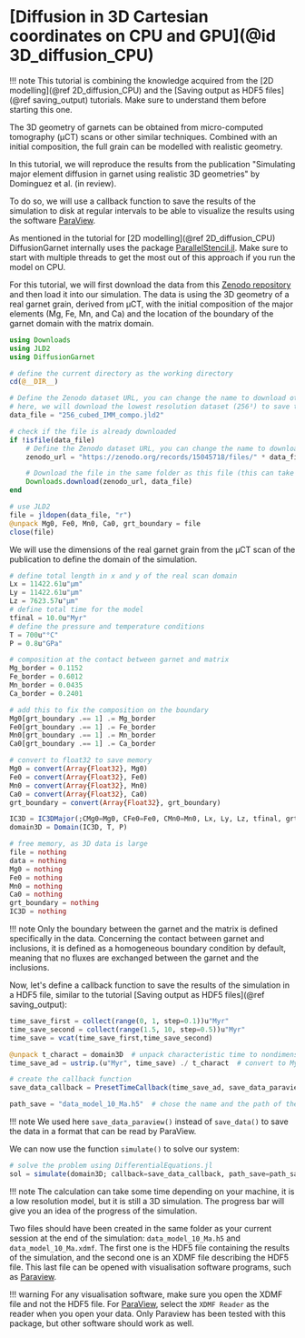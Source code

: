 # [Diffusion in 3D Cartesian coordinates on CPU and GPU](@id 3D_diffusion_CPU)

!!! note
    This tutorial is combining the knowledge acquired from the [2D modelling](@ref 2D_diffusion_CPU) and the [Saving output as HDF5 files](@ref saving_output) tutorials. Make sure to understand them before starting this one.

The 3D geometry of garnets can be obtained from micro-computed tomography (µCT) scans or other similar techniques. Combined with an initial composition, the full grain can be modelled with realistic geometry.

In this tutorial, we will reproduce the results from the publication "Simulating major element diffusion in garnet using realistic 3D geometries" by Dominguez et al. (in review).

To do so, we will use a callback function to save the results of the simulation to disk at regular intervals to be able to visualize the results using the software [ParaView](https://www.paraview.org/).

As mentioned in the tutorial for [2D modelling](@ref 2D_diffusion_CPU) DiffusionGarnet internally uses the package [ParallelStencil.jl](https://github.com/omlins/ParallelStencil.jl). Make sure to start with multiple threads to get the most out of this approach if you run the model on CPU.

For this tutorial, we will first download the data from this [Zenodo repository](https://zenodo.org/records/15045718) and then load it into our simulation. The data is using the 3D geometry of a real garnet grain, derived from µCT, with the initial composition of the major elements (Mg, Fe, Mn, and Ca) and the location of the boundary of the garnet domain with the matrix domain.

```julia
using Downloads
using JLD2
using DiffusionGarnet

# define the current directory as the working directory
cd(@__DIR__)

# Define the Zenodo dataset URL, you can change the name to download other datasets in the Zenodo repository (https://zenodo.org/records/15045718)
# here, we will download the lowest resolution dataset (256³) to save time, for the model isolated matrix model (IMM). Higher resolutions (512^3 and 768^3) are also available in the repository. See publication for more details.
data_file = "256_cubed_IMM_compo.jld2"

# check if the file is already downloaded
if !isfile(data_file)
    # Define the Zenodo dataset URL, you can change the name to download other datasets in the Zenodo repository.
    zenodo_url = "https://zenodo.org/records/15045718/files/" * data_file * "?download=1"

    # Download the file in the same folder as this file (this can take a while if you connection is slow)
    Downloads.download(zenodo_url, data_file)
end

# use JLD2
file = jldopen(data_file, "r")
@unpack Mg0, Fe0, Mn0, Ca0, grt_boundary = file
close(file)
```

We will use the dimensions of the real garnet grain from the µCT scan of the publication to define the domain of the simulation.

```julia
# define total length in x and y of the real scan domain
Lx = 11422.61u"µm"
Ly = 11422.61u"µm"
Lz = 7623.57u"µm"
# define total time for the model
tfinal = 10.0u"Myr"
# define the pressure and temperature conditions
T = 700u"°C"
P = 0.8u"GPa"

# composition at the contact between garnet and matrix
Mg_border = 0.1152
Fe_border = 0.6012
Mn_border = 0.0435
Ca_border = 0.2401

# add this to fix the composition on the boundary
Mg0[grt_boundary .== 1] .= Mg_border
Fe0[grt_boundary .== 1] .= Fe_border
Mn0[grt_boundary .== 1] .= Mn_border
Ca0[grt_boundary .== 1] .= Ca_border

# convert to float32 to save memory
Mg0 = convert(Array{Float32}, Mg0)
Fe0 = convert(Array{Float32}, Fe0)
Mn0 = convert(Array{Float32}, Mn0)
Ca0 = convert(Array{Float32}, Ca0)
grt_boundary = convert(Array{Float32}, grt_boundary)

IC3D = IC3DMajor(;CMg0=Mg0, CFe0=Fe0, CMn0=Mn0, Lx, Ly, Lz, tfinal, grt_boundary)
domain3D = Domain(IC3D, T, P)

# free memory, as 3D data is large
file = nothing
data = nothing
Mg0 = nothing
Fe0 = nothing
Mn0 = nothing
Ca0 = nothing
grt_boundary = nothing
IC3D = nothing
```

!!! note
    Only the boundary between the garnet and the matrix is defined specifically in the data. Concerning the contact between garnet and inclusions, it is defined as a homogeneous boundary condition by default, meaning that no fluxes are exchanged between the garnet and the inclusions.

Now, let's define a callback function to save the results of the simulation in a HDF5 file, similar to the tutorial [Saving output as HDF5 files](@ref saving_output):

```julia
time_save_first = collect(range(0, 1, step=0.1))u"Myr"
time_save_second = collect(range(1.5, 10, step=0.5))u"Myr"
time_save = vcat(time_save_first,time_save_second)

@unpack t_charact = domain3D  # unpack characteristic time to nondimensionalise the time for the simulation
time_save_ad = ustrip.(u"Myr", time_save) ./ t_charact  # convert to Myr, remove units, and convert to nondimensional time

# create the callback function
save_data_callback = PresetTimeCallback(time_save_ad, save_data_paraview, save_positions=(false,false))

path_save = "data_model_10_Ma.h5"  # chose the name and the path of the HDF5 output file (make sure to add .h5 or .hdf5 at the end)
```

!!! note
    We used here `save_data_paraview()` instead of `save_data()` to save the data in a format that can be read by ParaView.

We can now use the function `simulate()` to solve our system:

```julia
# solve the problem using DifferentialEquations.jl
sol = simulate(domain3D; callback=save_data_callback, path_save=path_save, save_everystep=false,  save_start=false, progress=true, progress_steps=1, solver=ROCK2());
```

!!! note
    The calculation can take some time depending on your machine, it is a low resolution model, but it is still a 3D simulation. The progress bar will give you an idea of the progress of the simulation.

Two files should have been created in the same folder as your current session at the end of the simulation: `data_model_10_Ma.h5` and `data_model_10_Ma.xdmf`. The first one is the HDF5 file containing the results of the simulation, and the second one is an XDMF file describing the HDF5 file. This last file can be opened with visualisation software programs, such as [Paraview](https://www.paraview.org/).

!!! warning
    For any visualisation software, make sure you open the XDMF file and not the HDF5 file. For [ParaView](https://www.paraview.org/), select the `XDMF Reader` as the reader when you open your data. Only Paraview has been tested with this package, but other software should work as well.